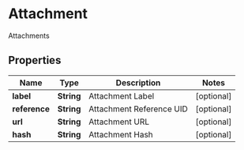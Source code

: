 

# Attachment

Attachments

## Properties

| Name | Type | Description | Notes |
|------------ | ------------- | ------------- | -------------|
|**label** | **String** | Attachment Label |  [optional] |
|**reference** | **String** | Attachment Reference UID |  [optional] |
|**url** | **String** | Attachment URL |  [optional] |
|**hash** | **String** | Attachment Hash |  [optional] |




